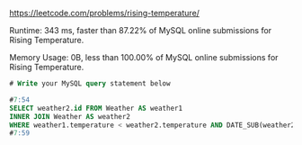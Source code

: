https://leetcode.com/problems/rising-temperature/


Runtime: 343 ms, faster than 87.22% of MySQL online submissions for Rising Temperature.

Memory Usage: 0B, less than 100.00% of MySQL online submissions for Rising Temperature.


```sql
# Write your MySQL query statement below

#7:54
SELECT weather2.id FROM Weather AS weather1
INNER JOIN Weather AS weather2
WHERE weather1.temperature < weather2.temperature AND DATE_SUB(weather2.recordDate, INTERVAL 1 DAY) = weather1.recordDate;  
#7:59
```
